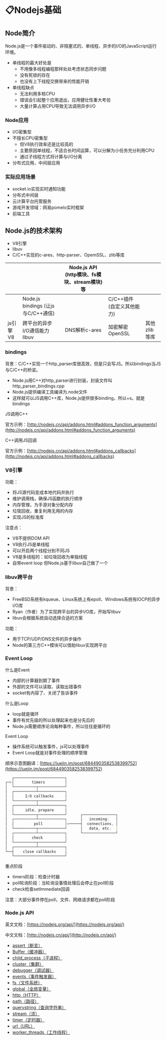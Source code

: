 # 📋Nodejs基础

## Node简介

Node.js是一个事件驱动的、非阻塞式的、单线程、异步的I/O的JavaScript运行环境。

- 单线程的最大好处是
  - 不用像多线程编程那样处处考虑状态同步问题
  - 没有死锁的存在
  - 也没有上下线程交换带来的性能开销
- 单线程缺点
  - 无法利用多核CPU
  - 错误会引起整个应用退出，应用健壮性重大考验
  - 大量计算占用CPU导致无法调用异步I/O

### Node应用

- I/O密集型
- 不擅长CPU密集型
  - 但V8执行效率还是比较高的
  - 主要原因单线程，不适合长时间运算，可以分解为小任务充分利用CPU
  - 通过子线程方式将计算与I/O分离
- 分布式应用，中间层应用

### 实际应用场景

- socket.io实现实时通知功能
- 分布式中间层
- 云计算平台托管服务
- 游戏开发领域：网易pomelo实时框架
- 前端工具

## Node.js的技术架构

- V8引擎
- libuv
- C/C++实现的c-ares、http-parser、OpemSSL、zlib等库

|  |  | Node.js API (http模块、fs模块、stream模块)等 |  |  |
| --- | --- | :-: | --- | --- |
|  | Node.js bindings (让js与C/C++通信) |  | C/C++插件 (自定义其他能力) |  |
| js引擎V8 | 跨平台的异步I/O通信能力libuv | DNS解析c-ares | 加密解密OpenSSL | 其他zlib等库 |

### bindings

背景：C/C++实现一个http_parser库很高效，但是只会写JS。所以bindings当JS与C/C++的桥梁。

- Node.js用C++对http_parser进行封装，封装文件叫http_parser_bindings.cpp
- Node.js提供编译工具编译为.node文件
- 这样就可以JS调用C++库，Node.js提供很多binding，所以+s。就是bindings

JS调用C++

官方示例：[http://nodejs.cn/api/addons.html#addons_function_arguments](http://nodejs.cn/api/addons.html#addons_function_arguments)

C++调用JS回调

官方示例：[http://nodejs.cn/api/addons.html#addons_callbacks](http://nodejs.cn/api/addons.html#addons_callbacks)

### V8引擎

功能：

- 将JS源代码变成本地代码并执行
- 维护调用栈，确保JS函数的执行顺序
- 内存管理，为手游对象分配内存
- 垃圾回收，重复利用无用的内存
- 实现JS的标准库

注意点：

- V8不提供DOM API
- V8执行JS是单线程
- 可以开启两个线程分别不同JS
- V8是多线程的：如垃圾回收为单独线程
- 自带event loop 但Node.js基于libuv自己做了一个

### libuv跨平台

背景：

- FreeBSD系统有kqueue、Linux系统上有epoll、Windows系统有IOCP的异步I/O库
- Ryan（作者）为了实现跨平台的异步I/O库，开始写libuv
- libuv会根据系统自动选择合适的方案

功能：

- 用于TCP/UDP/DNS文件的异步操作
- Node的第三方C++模块可以借助libuv实现跨平台

### Event Loop

什么是Event

- 内部的计算器到期了事件
- 外部的文件可以读取、读取出错事件
- socket有内容了、关闭了告诉事件

什么是Loop

- loop就是循环
- 事件有优先级的所以处理起来也是分先后的
- Node.js需要顺序论询每种事件，所以往往是循环的

Event Loop

- 操作系统可以触发事件，js可以处理事件
- Event Loop就是对事件处理的顺序管理

顺序示意图翻译：[https://juejin.im/post/6844903582538399752](https://juejin.im/post/6844903582538399752)

```javascript
   ┌───────────────────────┐
┌─>│        timers         │
│  └──────────┬────────────┘
│  ┌──────────┴────────────┐
│  │     I/O callbacks     │
│  └──────────┬────────────┘
│  ┌──────────┴────────────┐
│  │     idle, prepare     │
│  └──────────┬────────────┘      ┌───────────────┐
│  ┌──────────┴────────────┐      │   incoming:   │
│  │         poll          │<─────┤  connections, │
│  └──────────┬────────────┘      │   data, etc.  │
│  ┌──────────┴────────────┐      └───────────────┘
│  │        check          │
│  └──────────┬────────────┘
│  ┌──────────┴────────────┐
└──┤    close callbacks    │
   └───────────────────────┘

```

重点阶段

- timers阶段：检查计时器
- poll轮询阶段：当轮询没事情处理后会停止在poll阶段
- check检查setlmmediate回调

注意：大部分事件停在poll，文件、网络请求都在poll阶段

### Node.js API

英文文档：[https://nodejs.org/api/](https://nodejs.org/api/)

中文文档：[http://nodejs.cn/api/](http://nodejs.cn/api/)

- [assert（断言）](http://nodejs.cn/api/assert.html#assert_assert)
- [Buffer（缓冲器）](http://nodejs.cn/api/buffer.html#buffer_buffer)
- [child_process（子进程）](http://nodejs.cn/api/child_process.html#child_process_child_process)
- [cluster（集群）](http://nodejs.cn/api/cluster.html#cluster_cluster)
- [debugger（调试器）](http://nodejs.cn/api/debugger.html#debugger_debugger)
- [events（事件触发器）](http://nodejs.cn/api/events.html#events_events)
- [fs（文件系统）](http://nodejs.cn/api/fs.html#fs_file_system)
- [global（全局变量）](http://nodejs.cn/api/globals.html#globals_global_objects)
- [http（HTTP）](http://nodejs.cn/api/http.html#http_http)
- [path（路径）](http://nodejs.cn/api/path.html#path_path)
- [querystring（查询字符串）](http://nodejs.cn/api/querystring.html#querystring_query_string)
- [stream（流）](http://nodejs.cn/api/stream.html#stream_stream)
- [timer（定时器）](http://nodejs.cn/api/timers.html#timers_timers)
- [url（URL）](http://nodejs.cn/api/url.html#url_url)
- [worker_threads（工作线程）](http://nodejs.cn/api/worker_threads.html#worker_threads_worker_threads)
